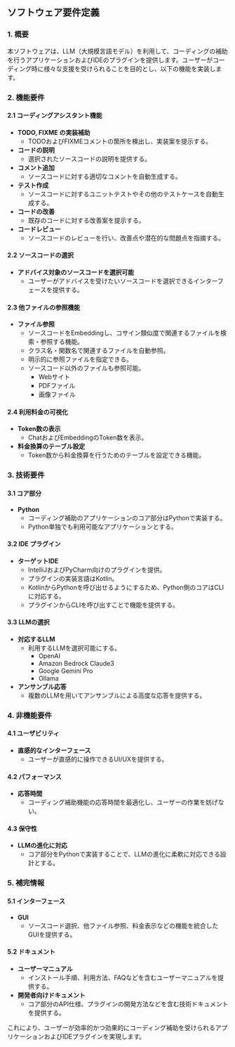 ## ソフトウェア要件定義

### 1. 概要

本ソフトウェアは、LLM（大規模言語モデル）を利用して、コーディングの補助を行うアプリケーションおよびIDEのプラグインを提供します。ユーザーがコーディング時に様々な支援を受けられることを目的とし、以下の機能を実装します。

### 2. 機能要件

#### 2.1 コーディングアシスタント機能
- **TODO, FIXME の実装補助**
  - TODOおよびFIXMEコメントの箇所を検出し、実装案を提示する。
- **コードの説明**
  - 選択されたソースコードの説明を提供する。
- **コメント追加**
  - ソースコードに対する適切なコメントを自動生成する。
- **テスト作成**
  - ソースコードに対するユニットテストやその他のテストケースを自動生成する。
- **コードの改善**
  - 既存のコードに対する改善案を提示する。
- **コードレビュー**
  - ソースコードのレビューを行い、改善点や潜在的な問題点を指摘する。

#### 2.2 ソースコードの選択
- **アドバイス対象のソースコードを選択可能**
  - ユーザーがアドバイスを受けたいソースコードを選択できるインターフェースを提供する。

#### 2.3 他ファイルの参照機能
- **ファイル参照**
  - ソースコードをEmbeddingし、コサイン類似度で関連するファイルを検索・参照する機能。
  - クラス名・関数名で関連するファイルを自動参照。
  - 明示的に参照ファイルを指定できる。
  - ソースコード以外のファイルも参照可能。
    - Webサイト
    - PDFファイル
    - 画像ファイル

#### 2.4 利用料金の可視化
- **Token数の表示**
  - ChatおよびEmbeddingのToken数を表示。
- **料金換算のテーブル設定**
  - Token数から料金換算を行うためのテーブルを設定できる機能。

### 3. 技術要件

#### 3.1 コア部分
- **Python**
  - コーディング補助のアプリケーションのコア部分はPythonで実装する。
  - Python単独でも利用可能なアプリケーションとする。

#### 3.2 IDE プラグイン
- **ターゲットIDE**
  - IntelliJおよびPyCharm向けのプラグインを提供。
  - プラグインの実装言語はKotlin。
  - KotlinからPythonを呼び出せるようにするため、Python側のコアはCLIに対応する。
  - プラグインからCLIを呼び出すことで機能を提供する。

#### 3.3 LLMの選択
- **対応するLLM**
  - 利用するLLMを選択可能にする。
    - OpenAI
    - Amazon Bedrock Claude3
    - Google Gemini Pro
    - Ollama
- **アンサンブル応答**
  - 複数のLLMを用いてアンサンブルによる高度な応答を提供する。

### 4. 非機能要件

#### 4.1 ユーザビリティ
- **直感的なインターフェース**
  - ユーザーが直感的に操作できるUI/UXを提供する。

#### 4.2 パフォーマンス
- **応答時間**
  - コーディング補助機能の応答時間を最適化し、ユーザーの作業を妨げない。

#### 4.3 保守性
- **LLMの進化に対応**
  - コア部分をPythonで実装することで、LLMの進化に柔軟に対応できる設計とする。

### 5. 補完情報

#### 5.1 インターフェース
- **GUI**
  - ソースコード選択、他ファイル参照、料金表示などの機能を統合したGUIを提供する。

#### 5.2 ドキュメント
- **ユーザーマニュアル**
  - インストール手順、利用方法、FAQなどを含むユーザーマニュアルを提供する。
- **開発者向けドキュメント**
  - コア部分のAPI仕様、プラグインの開発方法などを含む技術ドキュメントを提供する。

これにより、ユーザーが効率的かつ効果的にコーディング補助を受けられるアプリケーションおよびIDEプラグインを実現します。